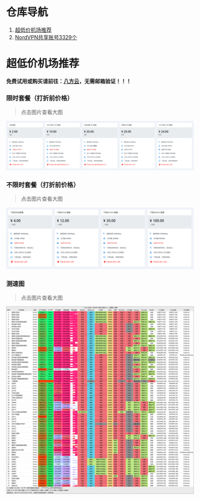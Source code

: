 # 仓库导航
1. [超低价机场推荐](https://github.com/hjyvip/xingtian/blob/main/README.md)
1. [NordVPN共享账号3329个](https://github.com/hjyvip/xingtian/blob/main/NordVPN%E5%85%B1%E4%BA%AB%E8%B4%A6%E5%8F%B73329%E4%B8%AA)
# 超低价机场推荐

**免费试用或购买请前往：[八方云](https://user.bafang.ga/)，无需邮箱验证！！！**

### 限时套餐（打折前价格）
> 点击图片查看大图

![测速图](./1.png)

### 不限时套餐（打折前价格）
> 点击图片查看大图

![测速图](./2.png)

### 测速图
> 点击图片查看大图

![测速图](./20221224.png)

